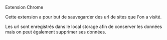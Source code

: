 Extension Chrome

Cette extension a pour but de sauvegarder des url de sites que l'on a visité.

Les url sont enregistrés dans le local storage afin de conserver les données mais on peut également supprimer ses données.
